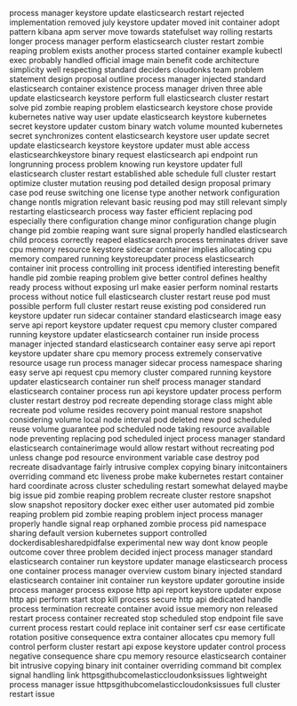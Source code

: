 process manager keystore update elasticsearch restart rejected implementation removed july keystore updater moved init container adopt pattern kibana apm server move towards statefulset way rolling restarts longer process manager perform elasticsearch cluster restart zombie reaping problem exists another process started container example kubectl exec probably handled official image main benefit code architecture simplicity well respecting standard deciders cloudonks team problem statement design proposal outline process manager injected standard elasticsearch container existence process manager driven three able update elasticsearch keystore perform full elasticsearch cluster restart solve pid zombie reaping problem elasticsearch keystore chose provide kubernetes native way user update elasticsearch keystore kubernetes secret keystore updater custom binary watch volume mounted kubernetes secret synchronizes content elasticsearch keystore user update secret update elasticsearch keystore keystore updater must able access elasticsearchkeystore binary request elasticsearch api endpoint run longrunning process problem knowing run keystore updater full elasticsearch cluster restart established able schedule full cluster restart optimize cluster mutation reusing pod detailed design proposal primary case pod reuse switching one license type another network configuration change nontls migration relevant basic reusing pod may still relevant simply restarting elasticsearch process way faster efficient replacing pod especially there configuration change minor configuration change plugin change pid zombie reaping want sure signal properly handled elasticsearch child process correctly reaped elasticsearch process terminates driver save cpu memory resource keystore sidecar container implies allocating cpu memory compared running keystoreupdater process elasticsearch container init process controlling init process identified interesting benefit handle pid zombie reaping problem give better control defines healthy ready process without exposing url make easier perform nominal restarts process without notice full elasticsearch cluster restart reuse pod must possible perform full cluster restart reuse existing pod considered run keystore updater run sidecar container standard elasticsearch image easy serve api report keystore updater request cpu memory cluster compared running keystore updater elasticsearch container run inside process manager injected standard elasticsearch container easy serve api report keystore updater share cpu memory process extremely conservative resource usage run process manager sidecar process namespace sharing easy serve api request cpu memory cluster compared running keystore updater elasticsearch container run shelf process manager standard elasticsearch container process run api keystore updater process perform cluster restart destroy pod recreate depending storage class might able recreate pod volume resides recovery point manual restore snapshot considering volume local node interval pod deleted new pod scheduled reuse volume guarantee pod scheduled node taking resource available node preventing replacing pod scheduled inject process manager standard elasticsearch containerimage would allow restart without recreating pod unless change pod resource environment variable case destroy pod recreate disadvantage fairly intrusive complex copying binary initcontainers overriding command etc liveness probe make kubernetes restart container hard coordinate across cluster scheduling restart somewhat delayed maybe big issue pid zombie reaping problem recreate cluster restore snapshot slow snapshot repository docker exec either user automated pid zombie reaping problem pid zombie reaping problem inject process manager properly handle signal reap orphaned zombie process pid namespace sharing default version kubernetes support controlled dockerdisablesharedpidfalse experimental new way dont know people outcome cover three problem decided inject process manager standard elasticsearch container run keystore updater manage elasticsearch process one container process manager overview custom binary injected standard elasticsearch container init container run keystore updater goroutine inside process manager process expose http api report keystore updater expose http api perform start stop kill process secure http api dedicated handle process termination recreate container avoid issue memory non released restart process container recreated stop scheduled stop endpoint file save current process restart could replace init container serf csr ease certificate rotation positive consequence extra container allocates cpu memory full control perform cluster restart api expose keystore updater control process negative consequence share cpu memory resource elasticsearch container bit intrusive copying binary init container overriding command bit complex signal handling link httpsgithubcomelasticcloudonksissues lightweight process manager issue httpsgithubcomelasticcloudonksissues full cluster restart issue
